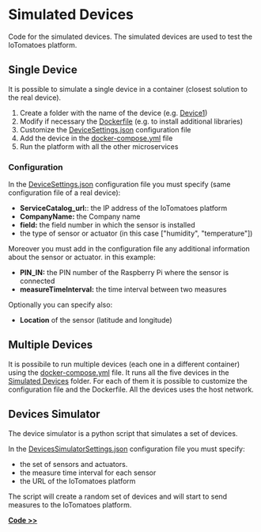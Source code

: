 # Simulated Devices

Code for the simulated devices. The simulated devices are used to test the IoTomatoes platform.

## Single Device

It is possible to simulate a single device in a container (closest solution to the real device).

1. Create a folder with the name of the device (e.g. [Device1](./Device1/))
2. Modify if necessary the [Dockerfile](./Device1/Dockerfile) (e.g. to install additional libraries)
3. Customize the [DeviceSettings.json](./Device1/DeviceSettings.json) configuration file
4. Add the device in the [docker-compose.yml](../../docker-compose.yml) file
5. Run the platform with all the other microservices

### Configuration
In the [DeviceSettings.json](DeviceSettings.json) configuration file you must specify (same configuration file of a real device):
- **ServiceCatalog_url:**: the IP address of the IoTomatoes platform
- **CompanyName:** the Company name
- **field:** the field number in which the sensor is installed
- the type of sensor or actuator (in this case ["humidity", "temperature"])

Moreover you must add in the configuration file any additional information about the sensor or actuator. in this example:
- **PIN_IN:** the PIN number of the Raspberry Pi where the sensor is connected
- **measureTimeInterval:** the time interval between two measures

Optionally you can specify also:
- **Location** of the sensor (latitude and longitude)

## Multiple Devices

It is possibile to run multiple devices (each one in a different container) using the [docker-compose.yml](docker-compose.yml) file. It runs all the five devices in the [Simulated Devices](./) folder. For each of them it is possible to customize the configuration file and the Dockerfile. All the devices uses the host network.

## Devices Simulator

The device simulator is a python script that simulates a set of devices. 

In the [DevicesSimulatorSettings.json](DevicesSimulatorSettings.json) configuration file you must specify:
- the set of sensors and actuators.
- the measure time interval for each sensor
- the URL of the IoTomatoes platform

The script will create a random set of devices and will start to send measures to the IoTomatoes platform.

**[Code >>](DevicesSimulator.py)**